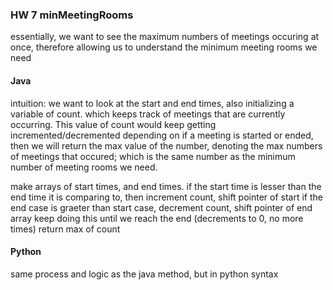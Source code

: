 ### HW 7 minMeetingRooms
essentially, we want to see the maximum numbers of meetings occuring at once, therefore allowing us to understand the minimum meeting rooms we need

#### Java
intuition: we want to look at the start and end times, also initializing a variable of count. which keeps track of meetings that are currently occurring. This value of count would keep getting incremented/decremented depending on if a meeting is started or ended, then we will return the max value of the number, denoting the max numbers of meetings that occured; which is the same number as the minimum number of meeting rooms we need. 

make arrays of start times, and end times.
if the start time is lesser than the end time it is comparing to, then increment count, shift pointer of start
if the end case is graeter than start case, decrement count, shift pointer of end array
keep doing this until we reach the end (decrements to 0, no more times)
return max of count

#### Python
same process and logic as the java method, but in python syntax